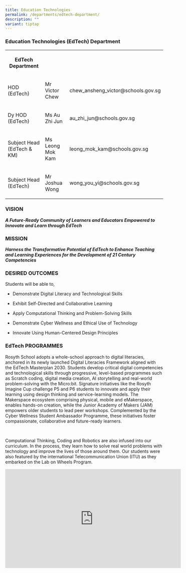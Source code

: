 ```yaml
---
title: Education Technologies
permalink: /departments/edtech-department/
description: ""
variant: tiptap
---
```

<h3>Education Technologies (EdTech) Department</h3>
<table style="minWidth: 75px">
<colgroup>
<col>
<col>
<col>
</colgroup>
<tbody>
<tr>
<th rowspan="1" colspan="1">
<p>EdTech Department</p>
</th>
<th rowspan="1" colspan="1">
<p></p>
</th>
<th rowspan="1" colspan="1">
<p></p>
</th>
</tr>
<tr>
<td rowspan="1" colspan="1">
<p>HOD (EdTech)</p>
</td>
<td rowspan="1" colspan="1">
<p>Mr Victor Chew</p>
</td>
<td rowspan="1" colspan="1">
<p>chew_ansheng_victor@schools.gov.sg</p>
</td>
</tr>
<tr>
<td rowspan="1" colspan="1">
<p>Dy HOD (EdTech)</p>
</td>
<td rowspan="1" colspan="1">
<p>Ms Au Zhi Jun</p>
</td>
<td rowspan="1" colspan="1">
<p>au_zhi_jun@schools.gov.sg</p>
</td>
</tr>
<tr>
<td rowspan="1" colspan="1">
<p>Subject Head (EdTech &amp; KM)</p>
</td>
<td rowspan="1" colspan="1">
<p>Ms Leong Mok Kam</p>
</td>
<td rowspan="1" colspan="1">
<p>leong_mok_kam@schools.gov.sg</p>
</td>
</tr>
<tr>
<td rowspan="1" colspan="1">
<p>Subject Head (EdTech)</p>
</td>
<td rowspan="1" colspan="1">
<p>Mr Joshua Wong</p>
</td>
<td rowspan="1" colspan="1">
<p>wong_you_yi@schools.gov.sg</p>
</td>
</tr>
</tbody>
</table>
<h3>VISION</h3>
<p><strong><em>A Future-Ready Community of Learners and Educators Empowered to Innovate and Learn through EdTech</em></strong>
</p>
<h3>MISSION</h3>
<p><strong><em>Harness the Transformative Potential of EdTech to Enhance Teaching and Learning Experiences for the Development of 21 Century Competencies</em></strong>
</p>
<h3>DESIRED OUTCOMES</h3>
<p>Students will be able to,</p>
<ul data-tight="true" class="tight">
<li>
<p>Demonstrate Digital Literacy and Technological Skills</p>
</li>
<li>
<p>Exhibit Self-Directed and Collaborative Learning</p>
</li>
<li>
<p>Apply Computational Thinking and Problem-Solving Skills</p>
</li>
<li>
<p>Demonstrate Cyber Wellness and Ethical Use of Technology</p>
</li>
<li>
<p>Innovate Using Human-Centered Design Principles</p>
</li>
</ul>
<h3>EdTech PROGRAMMES</h3>
<p>Rosyth School adopts a whole-school approach to digital literacies, anchored
in its newly launched Digital Literacies Framework aligned with the EdTech
Masterplan 2030. Students develop critical digital competencies and technological
skills through progressive, level-based programmes such as Scratch coding,
digital media creation, AI storytelling and real-world problem-solving
with the Micro:bit. Signature initiatives like the Rosyth Imagine Cup challenge
P5 and P6 students to innovate and apply their learning using design thinking
and service-learning models. The Makerspace ecosystem comprising physical,
mobile and eMakerspace, enables hands-on creation, while the Junior Academy
of Makers (JAM) empowers older students to lead peer workshops. Complemented
by the Cyber Wellness Student Ambassador Programme, these initiatives foster
compassionate, collaborative and future-ready learners.
<br>
</p>
<p>
<br>
</p>
<p>Computational Thinking, Coding and Robotics are also infused into our
curriculum. In the process, they learn how to solve real world problems
with technology and improve the lives of those around them. Our students
were also featured by the international Telecommunication Union (ITU) as
they embarked on the Lab on Wheels Program.</p>
<div class="iframe-wrapper">
<iframe height="315" width="560" allowfullscreen="true" frameborder="0" src="https://www.youtube.com/embed/yWrBI2LEChk?start=1"></iframe>
</div>
<p></p>